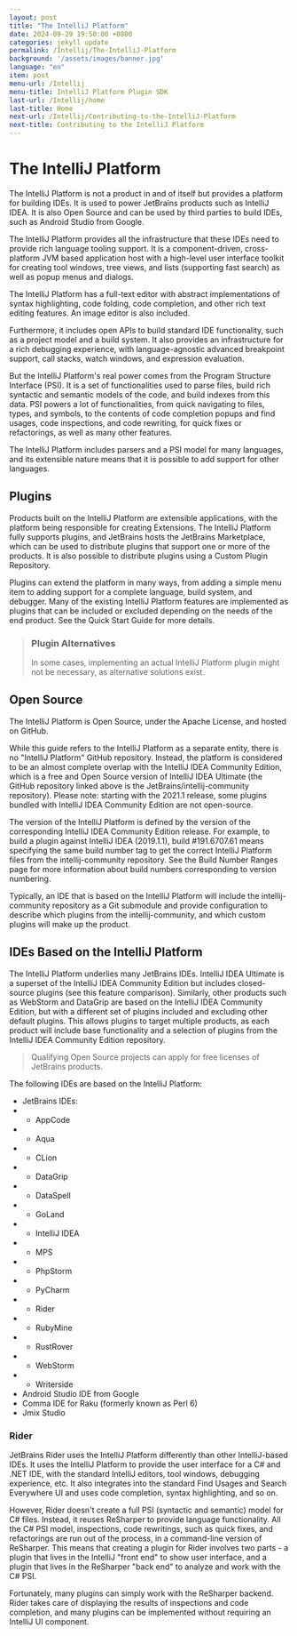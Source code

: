 ```yaml
---
layout: post
title: "The IntelliJ Platform"
date: 2024-09-29 19:50:00 +0800
categories: jekyll update
permalink: /Intellij/The-IntelliJ-Platform
background: '/assets/images/banner.jpg'
language: "en"
item: post
menu-url: /Intellij
menu-title: IntelliJ Platform Plugin SDK
last-url: /Intellij/home
last-title: Home
next-url: /Intellij/Contributing-to-the-IntelliJ-Platform
next-title: Contributing to the IntelliJ Platform
---
```


# The IntelliJ Platform

The IntelliJ Platform is not a product in and of itself but provides a platform for building IDEs. It is used to power JetBrains products such as IntelliJ IDEA. It is also Open Source and can be used by third parties to build IDEs, such as Android Studio from Google.

The IntelliJ Platform provides all the infrastructure that these IDEs need to provide rich language tooling support. It is a component-driven, cross-platform JVM based application host with a high-level user interface toolkit for creating tool windows, tree views, and lists (supporting fast search) as well as popup menus and dialogs.

The IntelliJ Platform has a full-text editor with abstract implementations of syntax highlighting, code folding, code completion, and other rich text editing features. An image editor is also included.

Furthermore, it includes open APIs to build standard IDE functionality, such as a project model and a build system. It also provides an infrastructure for a rich debugging experience, with language-agnostic advanced breakpoint support, call stacks, watch windows, and expression evaluation.

But the IntelliJ Platform's real power comes from the Program Structure Interface (PSI). It is a set of functionalities used to parse files, build rich syntactic and semantic models of the code, and build indexes from this data. PSI powers a lot of functionalities, from quick navigating to files, types, and symbols, to the contents of code completion popups and find usages, code inspections, and code rewriting, for quick fixes or refactorings, as well as many other features.

The IntelliJ Platform includes parsers and a PSI model for many languages, and its extensible nature means that it is possible to add support for other languages.

## Plugins

Products built on the IntelliJ Platform are extensible applications, with the platform being responsible for creating Extensions. The IntelliJ Platform fully supports plugins, and JetBrains hosts the JetBrains Marketplace, which can be used to distribute plugins that support one or more of the products. It is also possible to distribute plugins using a Custom Plugin Repository.

Plugins can extend the platform in many ways, from adding a simple menu item to adding support for a complete language, build system, and debugger. Many of the existing IntelliJ Platform features are implemented as plugins that can be included or excluded depending on the needs of the end product. See the Quick Start Guide for more details.

> ### Plugin Alternatives
> In some cases, implementing an actual IntelliJ Platform plugin might not be necessary, as alternative solutions exist.

## Open Source

The IntelliJ Platform is Open Source, under the Apache License, and hosted on GitHub.

While this guide refers to the IntelliJ Platform as a separate entity, there is no "IntelliJ Platform" GitHub repository. Instead, the platform is considered to be an almost complete overlap with the IntelliJ IDEA Community Edition, which is a free and Open Source version of IntelliJ IDEA Ultimate (the GitHub repository linked above is the JetBrains/intellij-community repository). Please note: starting with the 2021.1 release, some plugins bundled with IntelliJ IDEA Community Edition are not open-source.

The version of the IntelliJ Platform is defined by the version of the corresponding IntelliJ IDEA Community Edition release. For example, to build a plugin against IntelliJ IDEA (2019.1.1), build #191.6707.61 means specifying the same build number tag to get the correct IntelliJ Platform files from the intellij-community repository. See the Build Number Ranges page for more information about build numbers corresponding to version numbering.

Typically, an IDE that is based on the IntelliJ Platform will include the intellij-community repository as a Git submodule and provide configuration to describe which plugins from the intellij-community, and which custom plugins will make up the product.

## IDEs Based on the IntelliJ Platform

The IntelliJ Platform underlies many JetBrains IDEs. IntelliJ IDEA Ultimate is a superset of the IntelliJ IDEA Community Edition but includes closed-source plugins (see this feature comparison). Similarly, other products such as WebStorm and DataGrip are based on the IntelliJ IDEA Community Edition, but with a different set of plugins included and excluding other default plugins. This allows plugins to target multiple products, as each product will include base functionality and a selection of plugins from the IntelliJ IDEA Community Edition repository.

> Qualifying Open Source projects can apply for free licenses of JetBrains products.

The following IDEs are based on the IntelliJ Platform:

- JetBrains IDEs:
- - AppCode
- - Aqua
- - CLion
- - DataGrip
- - DataSpell
- - GoLand
- - IntelliJ IDEA
- - MPS
- - PhpStorm
- - PyCharm
- - Rider
- - RubyMine
- - RustRover
- - WebStorm
- - Writerside
- Android Studio IDE from Google
- Comma IDE for Raku (formerly known as Perl 6)
- Jmix Studio

### Rider

JetBrains Rider uses the IntelliJ Platform differently than other IntelliJ-based IDEs. It uses the IntelliJ Platform to provide the user interface for a C# and .NET IDE, with the standard IntelliJ editors, tool windows, debugging experience, etc. It also integrates into the standard Find Usages and Search Everywhere UI and uses code completion, syntax highlighting, and so on.

However, Rider doesn't create a full PSI (syntactic and semantic) model for C# files. Instead, it reuses ReSharper to provide language functionality. All the C# PSI model, inspections, code rewritings, such as quick fixes, and refactorings are run out of the process, in a command-line version of ReSharper. This means that creating a plugin for Rider involves two parts - a plugin that lives in the IntelliJ "front end" to show user interface, and a plugin that lives in the ReSharper "back end" to analyze and work with the C# PSI.

Fortunately, many plugins can simply work with the ReSharper backend. Rider takes care of displaying the results of inspections and code completion, and many plugins can be implemented without requiring an IntelliJ UI component.

